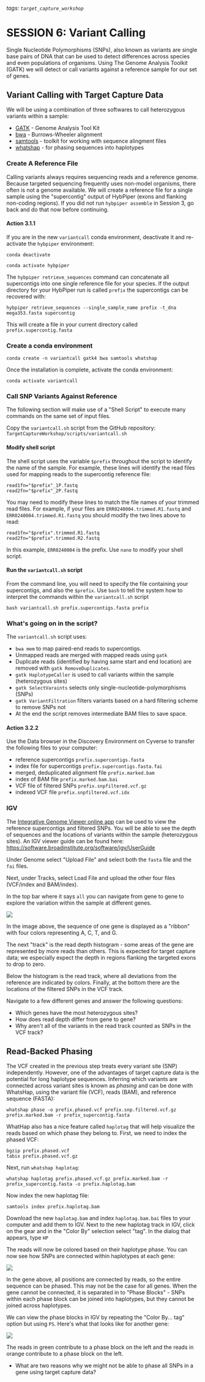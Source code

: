 ###### tags: `target_capture_workshop`

# SESSION 6: Variant Calling


Single Nucleotide Polymorphisms (SNPs), also known as variants are single base pairs of DNA that can be used to detect differences across species and even populations of organisms. Using The Genome Analysis Toolkit (GATK) we will detect or call variants against a reference sample for our set of genes. 


## Variant Calling with Target Capture Data

We will be using a combination of three softwares to call heterozygous variants within a sample: 

* [GATK](https://gatk.broadinstitute.org/hc/en-us) - Genome Analysis Tool Kit
* [bwa](http://bio-bwa.sourceforge.net/bwa.shtml) - Burrows-Wheeler alignment 
* [samtools](http://www.htslib.org/) - toolkit for working with sequence alingment files
* [whatshap](https://whatshap.readthedocs.io/en/latest/) - for phasing sequences into haplotypes

### Create A Reference File

Calling variants always requires sequencing reads and a reference genome. Because targeted sequencing frequently uses non-model organisms, there often is not a genome available. We will create a reference file for a single sample using the "supercontig" output of HybPiper (exons and flanking non-coding regions). If you did not run `hybpiper assemble` in Session 3, go back and do that now before continuing.


#### Action 3.1.1

If you are in the new `variantcall` conda environment, deactivate it and re-activate the `hybpiper` environment:

```
conda deactivate
```

```
conda activate hybpiper
```

The `hybpiper retrieve_sequences` command can concatenate all supercontigs into one single reference file for your species. If the output directory for your HybPiper run is called `prefix` the supercontigs can be recovered with:

```
hybpiper retrieve_sequences --single_sample_name prefix -t_dna mega353.fasta supercontig
```


This will create a file in your current directory called `prefix.supercontig.fasta`



### Create a conda environment

```
conda create -n variantcall gatk4 bwa samtools whatshap
```

Once the installation is complete, activate the conda environment:

```
conda activate variantcall
```


### Call SNP Variants Against Reference

The following section will make use of a "Shell Script" to execute many commands on the same set of input files.


Copy the `variantcall.sh` script from the GitHub repository: `TargetCaptureWorkshop/scripts/variantcall.sh`



#### Modify shell script

The shell script uses the variable `$prefix` throughout the script to identify the name of the sample. For example, these lines will identify the read files used for mapping reads to the supercontig reference file:
```
read1fn="$prefix"_1P.fastq
read2fn="$prefix"_2P.fastq
```

You may need to modify these lines to match the file names of your trimmed read files. For example, if your files are `ERR0240004.trimmed.R1.fastq` and `ERR0240004.trimmed.R1.fastq` you should modify the two lines above to read:

```
read1fn="$prefix".trimmed.R1.fastq
read2fn="$prefix".trimmed.R2.fastq
```

In this example, `ERR0240004` is the prefix. Use `nano` to modify your shell script. 

#### Run the `variantcall.sh` script

From the command line, you will need to specify the file containing your supercontigs, and also the `$prefix`. Use `bash` to tell the system how to interpret the commands within the `variantcall.sh` script

```
bash variantcall.sh prefix.supercontigs.fasta prefix
```

### What's going on in the script?

The `variantcall.sh` script uses:

- ```bwa mem``` to map paired-end reads to supercontigs.
- Unmapped reads are merged with mapped reads using `gatk` 
- Duplicate reads (identified by having same start and end location) are removed with `gatk RemoveDuplicates`. 
- `gatk HaplotypeCaller` is used to call variants within the sample (heterozygous sites)
- `gatk SelectVaraints` selects only single-nucleotide-polymorphisms (SNPs)
- `gatk VariantFiltration` filters variants based on a hard filtering scheme to remove SNPs not 
- At the end the script removes intermediate BAM files to save space.


#### Action 3.2.2
 
Use the Data browser in the Discovery Environment on Cyverse to transfer the following files to your computer: 

- reference supercontigs `prefix.supercontigs.fasta`
- index file for supercontigs `prefix.supercontigs.fasta.fai`
- merged, deduplicated alignment file `prefix.marked.bam`
- index of BAM file `prefix.marked.bam.bai`
- VCF file of filtered SNPs `prefix.snpfiltered.vcf.gz`
- indexed VCF file `prefix.snpfiltered.vcf.idx`


### IGV

The [Integrative Genome Viewer online app](https://igv.org/app/) can be used to view the reference supercontigs and filtered SNPs. You will be able to see the depth of sequences and the locations of variants within the sample (heterozygous sites). An IGV viewer guide can be found here: https://software.broadinstitute.org/software/igv/UserGuide


Under Genome select "Upload File" and select both the `fasta` file and the `fai` files. 

Next, under Tracks, select Load File and upload the other four files (VCF/index and BAM/index). 

In the top bar where it says `all` you can navigate from gene to gene to explore the variation within the sample at different genes.

![](https://i.imgur.com/IcUdIA8.png)

In the image above, the sequence of one gene is displayed as a "ribbon" with four colors representing A, C, T, and G.

The next "track" is the read depth histogram - some areas of the gene are represented by more reads than others. This is expected for target capture data; we especially expect the depth in regions flanking the targeted exons to drop to zero.

Below the histogram is the read track, where all deviations from the reference are indicated by colors. Finally, at the bottom there are the locations of the filtered SNPs in the VCF track. 

Navigate to a few different genes and answer the following questions:

* Which genes have the most heterozygous sites?
* How does read depth differ from gene to gene?
* Why aren't all of the variants in the read track counted as SNPs in the VCF track?

## Read-Backed Phasing

The VCF created in the previous step treats every variant site (SNP) independently. However, one of the advantages of target capture data is the potential for long haplotype sequences. Inferring which variants are connected across variant sites is known as *phasing* and can be done with WhatsHap, using the variant file (VCF), reads (BAM), and reference sequence (FASTA):

```
whatshap phase -o prefix.phased.vcf prefix.snp.filtered.vcf.gz prefix.marked.bam -r prefix_supercontig.fasta
```

WhatHap also has a nice feature called `haplotag` that will help visualize the reads based on which phase they belong to. First, we need to index the phased VCF:

```
bgzip prefix.phased.vcf
tabix prefix.phased.vcf.gz
```

Next, run `whatshap haplotag`:

```
whatshap haplotag prefix.phased.vcf.gz prefix.marked.bam -r prefix_supercontig.fasta -o prefix.haplotag.bam
```

Now index the new haplotag file:

```
samtools index prefix.haplotag.bam
```

Download the new `haplotag.bam` and index `haplotag.bam.bai` files to your computer and add them to IGV. Next to the new haplotag track in IGV, click on the gear and in the "Color By" selection select "tag". In the dialog that appears, type `HP`

The reads will now be colored based on their haplotype phase. You can now see how SNPs are connected within haplotypes at each gene:

![](https://i.imgur.com/ruxYud1.png)

In the gene above, all positions are connected by reads, so the entire sequence can be phased. This may not be the case for all genes. When the gene cannot be connected, it is separated in to "Phase Blocks" - SNPs within each phase block can be joined into haplotypes, but they cannot be joined across haplotypes.

We can view the phase blocks in IGV by repeating the "Color By... tag" option but using `PS`. Here's what that looks like for another gene:

![](https://i.imgur.com/MjC6NE1.png)

The reads in green contribute to a phase block on the left and the reads in orange contribute to a phase block on the left.

* What are two reasons why we might not be able to phase all SNPs in a gene using target capture data?
